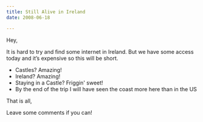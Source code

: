 ```yaml
---
title: Still Alive in Ireland
date: 2008-06-18

---
```

Hey,

It is hard to try and find some internet in Ireland. But we have some access today and it&#8217;s expensive so this will be short.

* Castles? Amazing!
* Ireland? Amazing!
* Staying in a Castle? Friggin' sweet!
* By the end of the trip I will have seen the coast more here than in the US

That is all,

Leave some comments if you can!